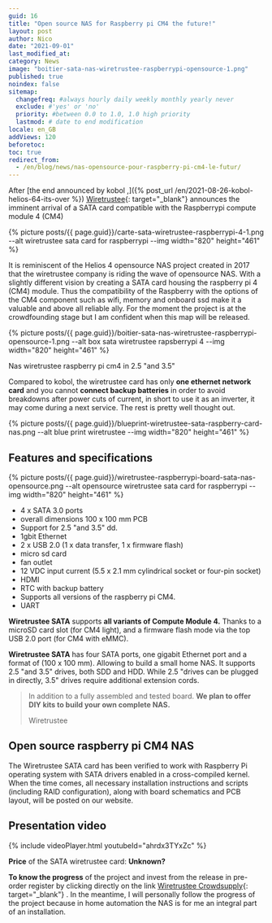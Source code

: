 ```yaml
---
guid: 16
title: "Open source NAS for Raspberry pi CM4 the future!"
layout: post
author: Nico
date: "2021-09-01"
last_modified_at:
category: News
image: "boitier-sata-nas-wiretrustee-raspberrypi-opensource-1.png"
published: true
noindex: false
sitemap:
  changefreq: #always hourly daily weekly monthly yearly never
  exclude: #'yes' or 'no'
  priority: #between 0.0 to 1.0, 1.0 high priority
  lastmod: # date to end modification
locale: en_GB
addViews: 120
beforetoc:
toc: true
redirect_from:
  - /en/blog/news/nas-opensource-pour-raspberry-pi-cm4-le-futur/
---
```

After [the end announced by kobol ,]({% post_url /en/2021-08-26-kobol-helios-64-its-over %}) [Wiretrustee](https://wiretrustee.com/){: target="_blank"} announces the imminent arrival of a SATA card compatible with the Raspberrypi compute module 4 (CM4)

{% picture posts/{{ page.guid}}/carte-sata-wiretrustee-raspberrypi-4-1.png --alt wiretrustee sata card for raspberrypi --img width="820" height="461" %}

It is reminiscent of the Helios 4 opensource NAS project created in 2017 that the wiretrustee company is riding the wave of opensource NAS. With a slightly different vision by creating a SATA card housing the raspberry pi 4 (CM4) module. Thus the compatibility of the Raspberry with the options of the CM4 component such as wifi, memory and onboard ssd make it a valuable and above all reliable ally. For the moment the project is at the crowdfounding stage but I am confident when this map will be released.

{% picture posts/{{ page.guid}}/boitier-sata-nas-wiretrustee-raspberrypi-opensource-1.png --alt box sata wiretrustee rapsberrypi 4 --img width="820" height="461" %}

Nas wiretrustee raspberry pi cm4 in 2.5 "and 3.5"

Compared to kobol, the wiretrustee card has only **one ethernet network card** and you cannot **connect backup batteries** in order to avoid breakdowns after power cuts of current, in short to use it as an inverter, it may come during a next service. The rest is pretty well thought out.

{% picture posts/{{ page.guid}}/blueprint-wiretrustee-sata-raspberry-card-nas.png --alt blue print wiretrustee --img width="820" height="461" %}

## Features and specifications

{% picture posts/{{ page.guid}}/wiretrustee-raspberrypi-board-sata-nas-opensource.png --alt opensource wiretrustee sata card for raspberrypi --img width="820" height="461" %}

- 4 x SATA 3.0 ports
- overall dimensions 100 x 100 mm PCB
- Support for 2.5 "and 3.5" dd.
- 1gbit Ethernet
- 2 x USB 2.0 (1 x data transfer, 1 x firmware flash)
- micro sd card
- fan outlet
- 12 VDC input current (5.5 x 2.1 mm cylindrical socket or four-pin socket)
- HDMI
- RTC with backup battery
- Supports all versions of the raspberry pi CM4.
- UART

**Wiretrustee SATA** supports **all variants of Compute Module 4.** Thanks to a microSD card slot (for CM4 light), and a firmware flash mode via the top USB 2.0 port (for CM4 with eMMC).

**Wiretrustee SATA** has four SATA ports, one gigabit Ethernet port and a format of (100 x 100 mm). Allowing to build a small home NAS. It supports 2.5 "and 3.5" drives, both SDD and HDD. While 2.5 "drives can be plugged in directly, 3.5" drives require additional extension cords.

> In addition to a fully assembled and tested board. **We plan to offer DIY kits to build your own complete NAS.**
>
> Wiretrustee

## Open source raspberry pi CM4 NAS

The Wiretrustee SATA card has been verified to work with Raspberry Pi operating system with SATA drivers enabled in a cross-compiled kernel. When the time comes, all necessary installation instructions and scripts (including RAID configuration), along with board schematics and PCB layout, will be posted on our website.

## Presentation video

{% include videoPlayer.html youtubeId="ahrdx3TYxZc" %}

**Price** of the SATA wiretrustee card: **Unknown?**

**To know the progress** of the project and invest from the release in pre-order register by clicking directly on the link [Wiretrustee Crowdsupply](https://www.crowdsupply.com/wiretrustee/wiretrustee-sata ){: target="_blank"} . In the meantime, I will personally follow the progress of the project because in home automation the NAS is for me an integral part of an installation.
